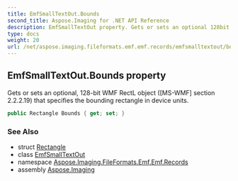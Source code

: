 ```yaml
---
title: EmfSmallTextOut.Bounds
second_title: Aspose.Imaging for .NET API Reference
description: EmfSmallTextOut property. Gets or sets an optional 128bit WMF RectL object MSWMF section 2.2.2.19 that specifies the bounding rectangle in device units
type: docs
weight: 20
url: /net/aspose.imaging.fileformats.emf.emf.records/emfsmalltextout/bounds/
---
```

## EmfSmallTextOut.Bounds property

Gets or sets an optional, 128-bit WMF RectL object ([MS-WMF] section 2.2.2.19) that specifies the bounding rectangle in device units.

```csharp
public Rectangle Bounds { get; set; }
```

### See Also

* struct [Rectangle](../../../aspose.imaging/rectangle/)
* class [EmfSmallTextOut](../)
* namespace [Aspose.Imaging.FileFormats.Emf.Emf.Records](../../emfsmalltextout/)
* assembly [Aspose.Imaging](../../../)


